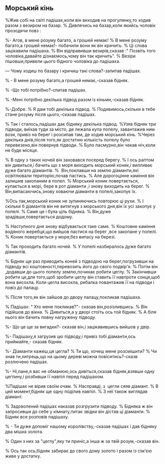 ## Морський кінь

%Жив собі на світі падішах,коли він виходив на прогулянку,то ходив разом з везиром на базар.
% Дивлячись на базар,коли якийсь чоловік прозодячи повз :

%- Агов, в мене розуму багато, а грошей немає!
% В мене розуму багато,а грошей немає!- побачили вони як він кричить.
% Ці слова зацікавили падішаха.
% Він відправивши везирів,сказав :" Позвіть того чоловіка,давайте дізнаємось,чому він так кричить".
% Везіри пішовши,привели цього бідного чоловіка до падішаха.

— Чому ходиш по базару і кричиш такі слова?-запитав падішах.

% - В мене розуму багато,а грошей немає,-сказав бідняк.

% -Що тобі потрібно?-спитав падішах.

% -Мені потрібно декілька підвод разом із кіньми,-сказав бідняк.

%-Добре.
% Я дам тобі декілька підвод.
% Подивимось,скільки в тебе стане розуму після цього,-сказав падішах.

% Так і сталось,падішах дає бідняку декілька підвод.
%Узяв бідняк три підводи, виїхав туди за місто, де лежала купа попелу, завантажив ним вози, привіз на берег і розсипав там, де ходив морський кінь.
%Через декілька днів,після того,як достатню кількість попелу було перевезено,він повернув підводи.
% Було пасмурно,він чекав ніч,коли не буде місяця.

% В одну з таких ночей він заховався посеред берегу.
% І ось раптом він дивиться,і бачить що з моря виходить морський коник,і випливає дуже багато діамантів.
%  Він,поклавши на землю діаманти,які освітлювали територію,почав пастись.
% Але дорогоцінне каміння він залишив закопаним в попел.
% Морський коник повертається, купається в морі, бере в рот діаманти ,і знову виходить на берег.
% Він,випасаючись,знову ховаючи діаманти в попелі,закопує їх.

%Ось так,морський коник не зупиняючись повторює ці рухи.
% І скільки б діамантів він не витягнув з морського дня,він їх усі закопує у попелі.
% Саме це і була ціль бідняка.
% Він,дуже зрадівши,повертається додому.

% Наступного дня знову відбувається таке саме.
% Коштовне каміння водяного жеребця,що вийшов пастися на берег ,все закопане у попелі.
% Коник повертається у море,без випасу на березі.

% Так проходить багато ночей.
% У попелі назбиралось дуже багато діамантів.

% Бідняк ще раз приводить коней з підводою на берег,погрузивши на підводу всі коштовності,перевозить його до свого подвір'я.
% Потім він ,додавши до цього попелу землю,починає робити цеглу.
% Закінчивши робити це,для того,щоб зробити цеглу він ставить її навпроти сонця,щоб вона висохла.
Коли цегла висохла, рибалка повантажив її на підводи і повіз до палацу.

% Після того,як він зайшов до двору палацу,покликав падішаха.

% Падішах: " Хто мене покликав?"- сказав він,розізлившись.
% Він підійшов до вікна.
% Дивиться,а у дворі стоїть ось той бідняк.
% А біля нього він бачить повну нагружену підводу.

%- Що це ще за вигадки?- сказав він,і зацікавившись вийшов у двір.

%- Падішаху,я загрузив цю підводу,і привіз тобі діаманти,ось приймайте,- сказав бідняк.

%- Діаманти кажеш,ця цегла?
% Ти що, хочеш мене розсмішити?
% Чи знав ти,хитрець,що на цьому дереві можна повіситись?-сказв розлючено падішах.

%- Ні,пане,я вас не обманюю,ось дивіться,сказав бідняк,взявши одну цеглину,і розбивши її навпіл перед падішахом.

%Падішах не вірив своїм очам.
% Насправді, з  цегли сяяв діамант.
% В цей момент,бідняк ще одну поділив навпіл.
% З неї також виглядав діамант.

% Задоволений падішах наказав розгрузити підводу.
% Бідняка ж він запросивши до себе у кімнату,питає звідки він дістав ці діаманти.
% Бідняк все розповів падішаху.

% - Ти дуже допоміг нашому королівству,-сказав падішах і дав бідняку два мішка золота.

% Один з них за "цеглу",яку ти приніс,а інша ж за твій розум,-сказав він.

% Ось так ось,бідняк забирає до свого дому золото і разом із сім'єю живе у достатку.